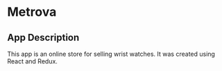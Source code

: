 # Metrova

## App Description
This app is an online store for selling wrist watches.
It was created using React and Redux.
